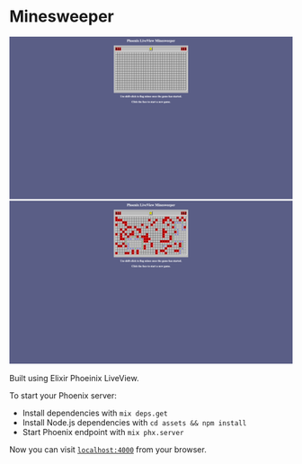 # Minesweeper

![Minesweeper preview](assets/static/images/game_preview.png "Minesweeper Preview")
![Minesweeper game play](assets/static/images/game_play.png "Minesweeper Game Play")

Built using Elixir Phoeinix LiveView.

To start your Phoenix server:

- Install dependencies with `mix deps.get`
- Install Node.js dependencies with `cd assets && npm install`
- Start Phoenix endpoint with `mix phx.server`

Now you can visit [`localhost:4000`](http://localhost:4000) from your browser.
